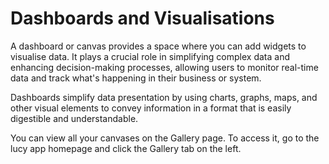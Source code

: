 # Dashboards and Visualisations

A dashboard or canvas provides a space where you can add widgets to visualise data. It plays a crucial role in simplifying complex data and enhancing decision-making processes, allowing users to monitor real-time data and track what's happening in their business or system.&#x20;

Dashboards simplify data presentation by using charts, graphs, maps, and other visual elements to convey information in a format that is easily digestible and understandable.



You can view all your canvases on the Gallery page. To access it, go to the lucy app homepage and click the Gallery tab on the left.
